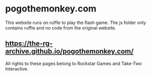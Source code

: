 # pogothemonkey.com
This website runs on ruffle to play the flash game.
The js folder only contains ruffle and no code from the original website.
## https://the-rg-archive.github.io/pogothemonkey.com/

All rights to these pages belong to Rockstar Games and Take-Two Interactive.
